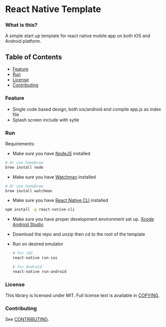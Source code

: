 # React Native Template

### What is this?
A simple start up template for react native mobile app on both iOS and Android platform.

## Table of Contents
  * [Feature](#feature)
  * [Run](#run)
  * [License](#license)
  * [Contributing](#contributing)

### Feature
   - Single code based design, both ios/android end compile app.js as index file
   - Splash screen include with sytle

### Run
   Requirements:

   - Make sure you have [NodeJS](https://nodejs.org/en/download/) installed
   ```sh
   # Or use homebrew
   brew install node
   ```

   - Make sure you have [Watchman](https://facebook.github.io/watchman/docs/install.html#buildinstall) installed
   ```sh
   # Or use homebrew
   brew install watchman
   ```

   - Make sure you have [React Native CLI](https://facebook.github.io/react-native/docs/getting-started.html#the-react-native-cli) installed
   ```sh
   npm install -g react-native-cli
   ```

   - Make sure you have proper development environment set up.
     [Xcode](https://itunes.apple.com/us/app/xcode/id497799835?mt=12)
     [Android Studio](https://developer.android.com/studio/install.html)

   - Download the repo and unzip then cd to the root of the template

   - Run on desired emulator
     ```sh
     # for iOS
     react-native run-ios

     # for Android
     react-native run-android
     ```

### License
This library is licensed under MIT. Full license text is available in
[COPYING](https://github.com/viane/React-Native-Template/blob/master/LICENSE).

### Contributing
See [CONTRIBUTING](https://github.com/viane/React-Native-Template/blob/master/CONTRIBUTING.md).
